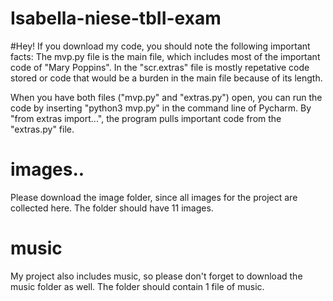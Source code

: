 # Isabella-niese-tbII-exam

#Hey! If you download my code, you should note the following important facts: The mvp.py file is the main file, which includes most of the important code of "Mary Poppins". In the "scr.extras" file is mostly repetative code stored or code that would be a burden in the main file because of its length.

When you have both files ("mvp.py" and "extras.py") open, you can run the code by inserting "python3 mvp.py" in the command line of Pycharm. By "from extras import...", the program pulls important code from the "extras.py" file.

# images..
Please download the image folder, since all images for the project are collected here. The folder should have 11 images.

# music
My project also includes music, so please don't forget to download the music folder as well. The folder should contain 1 file of music.
